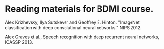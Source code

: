 # Reading materials for BDMI course.

Alex Krizhevsky, Ilya Sutskever and Geoffrey E. Hinton. "ImageNet classification with deep convolutional neural networks." NIPS 2012. 

Alex Graves et al., Speech recognition with deep recurrent neural networks, ICASSP 2013.
